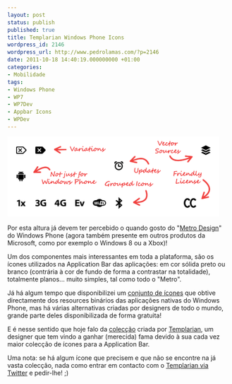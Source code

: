 ```yaml
---
layout: post
status: publish
published: true
title: Templarian Windows Phone Icons
wordpress_id: 2146
wordpress_url: http://www.pedrolamas.com/?p=2146
date: 2011-10-18 14:40:19.000000000 +01:00
categories:
- Mobilidade
tags:
- Windows Phone
- WP7
- WP7Dev
- Appbar Icons
- WPDev
---
```

[![](wp-content/uploads/2011/10/Templarian-Windows-Phone-Icons.png "Templarian Windows Phone Icons")](http://templarian.com/project_windows_phone_icons/)

Por esta altura já devem ter percebido o quando gosto do "[Metro Design](http://en.wikipedia.org/wiki/Metro_(design_language))" do Windows Phone (agora também presente em outros produtos da Microsoft, como por exemplo o Windows 8 ou a Xbox)!

Um dos componentes mais interessantes em toda a plataforma, são os ícones utilizados na Application Bar das aplicações: em cor sólida preto ou branco (contrária à cor de fundo de forma a contrastar na totalidade), totalmente planos... muito simples, tal como todo o "Metro".

Já há algum tempo que disponibilizei um [conjunto de ícones](windows-phone/windows-phone-application-bar-icons/) que obtive directamente dos resources binários das aplicações nativas do Windows Phone, mas há várias alternativas criadas por designers de todo o mundo, grande parte deles disponibilizada de forma gratuita!

E é nesse sentido que hoje falo da [colecção](http://templarian.com/project_windows_phone_icons/) criada por [Templarian](http://templarian.com/), um designer que tem vindo a ganhar (merecida) fama devido à sua cada vez maior colecção de ícones para a Application Bar.

Uma nota: se há algum ícone que precisem e que não se encontre na já vasta colecção, nada como entrar em contacto com o [Templarian via Twitter](http://twitter.com/templarian) e pedir-lhe! ;)

